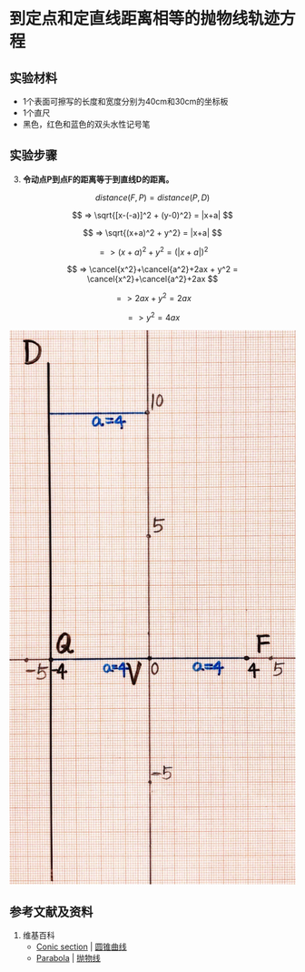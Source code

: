 # 到定点和定直线距离相等的抛物线轨迹方程

## 实验材料

- 1个表面可擦写的长度和宽度分别为40cm和30cm的坐标板
- 1个直尺
- 黑色，红色和蓝色的双头水性记号笔

## 实验步骤

3. **令动点P到点F的距离等于到直线D的距离。**

$$ distance(F,P) = distance(P,D) $$

$$ => \sqrt{[x-(-a)]^2 + (y-0)^2} = |x+a| $$

$$ => \sqrt{(x+a)^2 + y^2} = |x+a| $$

$$ => (x+a)^2 + y^2 = (|x+a|)^2 $$

$$ => \cancel{x^2}+\cancel{a^2}+2ax + y^2 = \cancel{x^2}+\cancel{a^2}+2ax $$

$$ => 2ax + y^2 = 2ax $$

$$ => y^2 = 4ax $$

![](/images/函数和极限/在2维坐标纸上感受n个点组成了任意形状的轮廓/到定点和定直线距离相等的抛物线轨迹方程/1a1.jpg)

## 参考文献及资料

1. 维基百科
	- [Conic section](https://en.wikipedia.org/wiki/Conic_section) | [圆锥曲线](https://zh.wikipedia.org/wiki/%E5%9C%86%E9%94%A5%E6%9B%B2%E7%BA%BF) 
	- [Parabola](https://en.wikipedia.org/wiki/Parabola) | [抛物线](https://zh.wikipedia.org/wiki/%E6%8A%9B%E7%89%A9%E7%BA%BF) 

